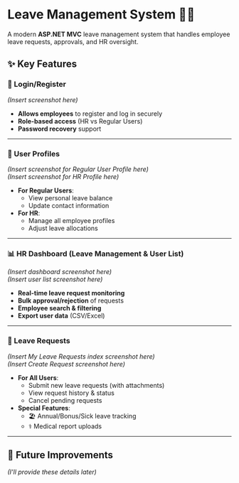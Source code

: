 # Leave Management System 🏢📅

A modern **ASP.NET MVC** leave management system that handles employee leave requests, approvals, and HR oversight.

## ✨ Key Features

### 🔐 Login/Register  
*(Insert screenshot here)*  
- **Allows employees** to register and log in securely  
- **Role-based access** (HR vs Regular Users)  
- **Password recovery** support  

---

### 👤 User Profiles  
*(Insert screenshot for Regular User Profile here)*  
*(Insert screenshot for HR Profile here)*  
- **For Regular Users**:  
  - View personal leave balance  
  - Update contact information  
- **For HR**:  
  - Manage all employee profiles  
  - Adjust leave allocations  

---

### 📊 HR Dashboard (Leave Management & User List)  
*(Insert dashboard screenshot here)*  
*(Insert user list screenshot here)*  
- **Real-time leave request monitoring**  
- **Bulk approval/rejection** of requests  
- **Employee search & filtering**  
- **Export user data** (CSV/Excel)  

---

### 📝 Leave Requests  
*(Insert My Leave Requests index screenshot here)*  
*(Insert Create Request screenshot here)*  
- **For All Users**:  
  - Submit new leave requests (with attachments)  
  - View request history & status  
  - Cancel pending requests  
- **Special Features**:  
  - 🏖️ Annual/Bonus/Sick leave tracking  
  - ⚕️ Medical report uploads  

---

## 🚀 Future Improvements  
*(I'll provide these details later)*  

